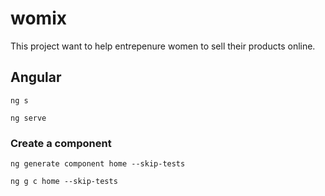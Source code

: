 # womix

This project want to help entrepenure women to sell their products online.

## Angular

```
ng s

ng serve
```

### Create a component

```
ng generate component home --skip-tests

ng g c home --skip-tests
```
